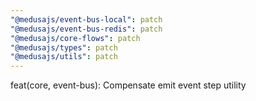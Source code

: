 ```yaml
---
"@medusajs/event-bus-local": patch
"@medusajs/event-bus-redis": patch
"@medusajs/core-flows": patch
"@medusajs/types": patch
"@medusajs/utils": patch
---
```


feat(core, event-bus): Compensate emit event step utility
